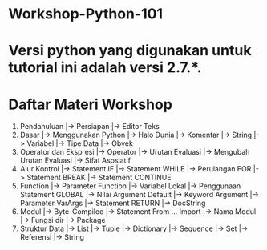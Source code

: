 # Workshop-Python-101
# Versi python yang digunakan untuk tutorial ini adalah versi 2.7.*.
# Daftar Materi Workshop
1. Pendahuluan
    |-> Persiapan
    |-> Editor Teks
2. Dasar
    |-> Menggunakan Python
    |-> Halo Dunia
    |-> Komentar
    |-> String
    |-> Variabel
    |-> Tipe Data
    |-> Obyek
3. Operator dan Ekspresi
    |-> Operator
    |-> Urutan Evaluasi
    |-> Mengubah Urutan Evaluasi
    |-> Sifat Asosiatif
4. Alur Kontrol
    |-> Statement IF
    |-> Statement WHILE
    |-> Perulangan FOR
    |-> Statement BREAK
    |-> Statement CONTINUE
5. Function
    |-> Parameter Function
    |-> Variabel Lokal
    |-> Penggunaan Statement GLOBAL
    |-> Nilai Argument Default
    |-> Keyword Argument
    |-> Parameter VarArgs
    |-> Statement RETURN
    |-> DocString
6. Modul
    |-> Byte-Compiled
    |-> Statement From ... Import
    |-> Nama Modul
    |-> Fungsi dir
    |-> Package
7. Struktur Data
    |-> List
    |-> Tuple
    |-> Dictionary
    |-> Sequence
    |-> Set
    |-> Referensi
    |-> String
